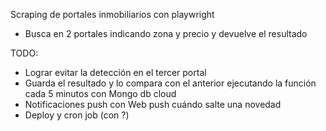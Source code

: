 Scraping de portales inmobiliarios con playwright

- Busca en 2 portales indicando zona y precio y devuelve el resultado

TODO:

- Lograr evitar la detección en el tercer portal
- Guarda el resultado y lo compara con el anterior ejecutando la función cada 5 minutos con Mongo db cloud
- Notificaciones push con Web push cuándo salte una novedad
- Deploy y cron job (con ?)

